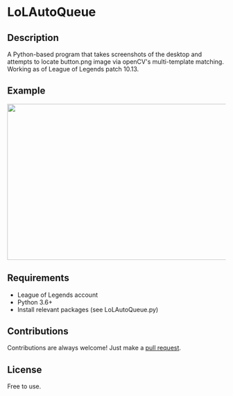 # LoLAutoQueue
## Description
A Python-based program that takes screenshots of the desktop and attempts to locate button.png image via openCV's multi-template matching.  
Working as of League of Legends patch 10.13.

## Example
<img src="https://i.imgur.com/apMBdqn.png" width="525.75px" height="360px" w/>

## Requirements
* League of Legends account
* Python 3.6+
* Install relevant packages (see LoLAutoQueue.py)
## Contributions
Contributions are always welcome!
Just make a [pull request](../../pulls).
## License
Free to use.
